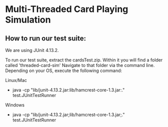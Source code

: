 # Multi-Threaded Card Playing Simulation

## How to run our test suite:

We are using JUnit 4.13.2.

To run our test suite, extract the cardsTest.zip. Within it you will find a folder called 'threaded-card-sim' Navigate to that folder via the command line. Depending on your OS, execute the following command:

Linux/Mac
- java -cp "lib/junit-4.13.2.jar:lib/hamcrest-core-1.3.jar:." test.JUnitTestRunner 

Windows
- java -cp "lib/junit-4.13.2.jar;lib/hamcrest-core-1.3.jar;." test.JUnitTestRunner
